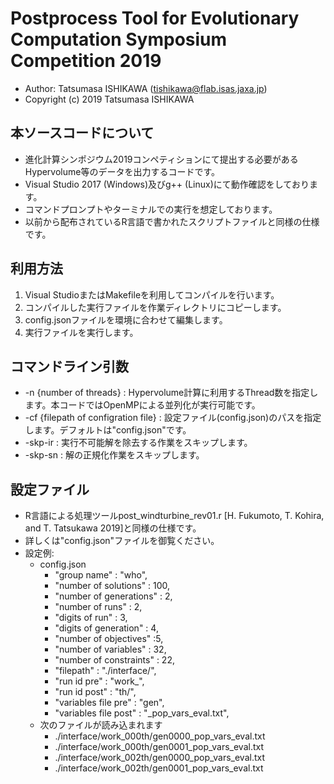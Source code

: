 # Postprocess Tool for Evolutionary Computation Symposium Competition 2019
- Author: Tatsumasa ISHIKAWA (tishikawa@flab.isas.jaxa.jp)
- Copyright (c) 2019 Tatsumasa ISHIKAWA

## 本ソースコードについて
- 進化計算シンポジウム2019コンペティションにて提出する必要があるHypervolume等のデータを出力するコードです。
- Visual Studio 2017 (Windows)及びg++ (Linux)にて動作確認をしております。
- コマンドプロンプトやターミナルでの実行を想定しております。
- 以前から配布されているR言語で書かれたスクリプトファイルと同様の仕様です。

## 利用方法
1. Visual StudioまたはMakefileを利用してコンパイルを行います。
2. コンパイルした実行ファイルを作業ディレクトリにコピーします。
3. config.jsonファイルを環境に合わせて編集します。
4. 実行ファイルを実行します。

## コマンドライン引数
- -n {number of threads} : Hypervolume計算に利用するThread数を指定します。本コードではOpenMPによる並列化が実行可能です。
- -cf {filepath of configration file} : 設定ファイル(config.json)のパスを指定します。デフォルトは"config.json"です。
- -skp-ir : 実行不可能解を除去する作業をスキップします。
- -skp-sn : 解の正規化作業をスキップします。

## 設定ファイル
- R言語による処理ツールpost_windturbine_rev01.r [H. Fukumoto, T. Kohira, and T. Tatsukawa 2019]と同様の仕様です。
- 詳しくは"config.json"ファイルを御覧ください。
- 設定例:
    - config.json
	    - "group name" : "who",
        - "number of solutions" : 100,
        - "number of generations" : 2,
        - "number of runs" : 2,
        - "digits of run" : 3,
	    - "digits of generation" : 4,
	    - "number of objectives" :5,
	    - "number of variables" : 32,
	    - "number of constraints" : 22,
	    - "filepath" : "./interface/",
	    - "run id pre" : "work_",
	    - "run id post" : "th/",
        - "variables file pre" : "gen",
        - "variables file post" : "_pop_vars_eval.txt",
	- 次のファイルが読み込まれます
	    - ./interface/work_000th/gen0000_pop_vars_eval.txt
	    - ./interface/work_000th/gen0001_pop_vars_eval.txt
	    - ./interface/work_002th/gen0000_pop_vars_eval.txt
	    - ./interface/work_002th/gen0001_pop_vars_eval.txt